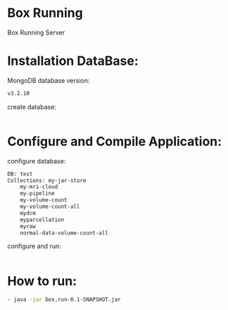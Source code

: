# Box Running
Box Running Server

# Installation DataBase: 
MongoDB database version:
```bash
v3.2.10
```
create database:
```bash

```


# Configure and Compile Application:
configure database:
```bash
DB: test
Collections: my-jar-store
    my-mri-cloud
    my-pipeline
    my-volume-count
    my-volume-count-all
    mydcm
    myparcellation
    myraw
    normal-data-volume-count-all
```
configure and run:
```bash

```	

# How to run:
```bash
- java -jar box.run-0.1-SNAPSHOT.jar
```
